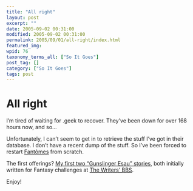 ```yaml
---
title: "All right"
layout: post
excerpt: ""
date: 2005-09-02 00:31:00
modified: 2005-09-02 00:31:00
permalink: 2005/09/01/all-right/index.html
featured_img: 
wpid: 76
taxonomy_terms_all: ["So It Goes"]
post_tag: []
category: ["So It Goes"]
tags: post
---
```


# All right

I’m tired of waiting for .geek to recover. They’ve been down for over 168 hours now, and so…

Unfortunately, I can’t seem to get in to retrieve the stuff I’ve got in their database. I don’t have a recent dump of the stuff. So I’ve been forced to restart [Fantômes](http://142.13.24.61/~johanneson/blog/) from scratch.

The first offerings? [My first two “Gunslinger Esau” stories](http://142.13.24.61/~johanneson/blog/index.php/the-gunslinger-stories), both initially written for Fantasy challenges at [The Writers’ BBS](http://www.writersbbs.com/).

Enjoy!